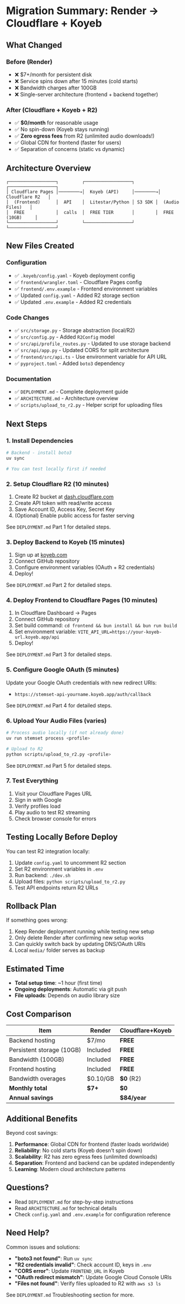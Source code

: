 # Migration Summary: Render → Cloudflare + Koyeb

## What Changed

### Before (Render)
- ❌ $7+/month for persistent disk
- ❌ Service spins down after 15 minutes (cold starts)
- ❌ Bandwidth charges after 100GB
- ❌ Single-server architecture (frontend + backend together)

### After (Cloudflare + Koyeb + R2)
- ✅ **$0/month** for reasonable usage
- ✅ No spin-down (Koyeb stays running)
- ✅ **Zero egress fees** from R2 (unlimited audio downloads!)
- ✅ Global CDN for frontend (faster for users)
- ✅ Separation of concerns (static vs dynamic)

## Architecture Overview

```
┌──────────────────┐         ┌──────────────────┐         ┌──────────────────┐
│ Cloudflare Pages │────────→│  Koyeb (API)     │────────→│  Cloudflare R2   │
│  (Frontend)      │  API    │  Litestar/Python │ S3 SDK │  (Audio Files)   │
│  FREE            │  calls  │  FREE TIER       │        │  FREE (10GB)     │
└──────────────────┘         └──────────────────┘         └──────────────────┘
```

## New Files Created

### Configuration
- ✅ `.koyeb/config.yaml` - Koyeb deployment config
- ✅ `frontend/wrangler.toml` - Cloudflare Pages config
- ✅ `frontend/.env.example` - Frontend environment variables
- ✅ Updated `config.yaml` - Added R2 storage section
- ✅ Updated `.env.example` - Added R2 credentials

### Code Changes
- ✅ `src/storage.py` - Storage abstraction (local/R2)
- ✅ `src/config.py` - Added `R2Config` model
- ✅ `src/api/profile_routes.py` - Updated to use storage backend
- ✅ `src/api/app.py` - Updated CORS for split architecture
- ✅ `frontend/src/api.ts` - Use environment variable for API URL
- ✅ `pyproject.toml` - Added `boto3` dependency

### Documentation
- ✅ `DEPLOYMENT.md` - Complete deployment guide
- ✅ `ARCHITECTURE.md` - Architecture overview
- ✅ `scripts/upload_to_r2.py` - Helper script for uploading files

## Next Steps

### 1. Install Dependencies

```bash
# Backend - install boto3
uv sync

# You can test locally first if needed
```

### 2. Setup Cloudflare R2 (10 minutes)

1. Create R2 bucket at [dash.cloudflare.com](https://dash.cloudflare.com)
2. Create API token with read/write access
3. Save Account ID, Access Key, Secret Key
4. (Optional) Enable public access for faster serving

See `DEPLOYMENT.md` Part 1 for detailed steps.

### 3. Deploy Backend to Koyeb (15 minutes)

1. Sign up at [koyeb.com](https://www.koyeb.com/)
2. Connect GitHub repository
3. Configure environment variables (OAuth + R2 credentials)
4. Deploy!

See `DEPLOYMENT.md` Part 2 for detailed steps.

### 4. Deploy Frontend to Cloudflare Pages (10 minutes)

1. In Cloudflare Dashboard → Pages
2. Connect GitHub repository
3. Set build command: `cd frontend && bun install && bun run build`
4. Set environment variable: `VITE_API_URL=https://your-koyeb-url.koyeb.app/api`
5. Deploy!

See `DEPLOYMENT.md` Part 3 for detailed steps.

### 5. Configure Google OAuth (5 minutes)

Update your Google OAuth credentials with new redirect URIs:
- `https://stemset-api-yourname.koyeb.app/auth/callback`

See `DEPLOYMENT.md` Part 4 for detailed steps.

### 6. Upload Your Audio Files (varies)

```bash
# Process audio locally (if not already done)
uv run stemset process <profile>

# Upload to R2
python scripts/upload_to_r2.py <profile>
```

See `DEPLOYMENT.md` Part 5 for detailed steps.

### 7. Test Everything

1. Visit your Cloudflare Pages URL
2. Sign in with Google
3. Verify profiles load
4. Play audio to test R2 streaming
5. Check browser console for errors

## Testing Locally Before Deploy

You can test R2 integration locally:

1. Update `config.yaml` to uncomment R2 section
2. Set R2 environment variables in `.env`
3. Run backend: `./dev.sh`
4. Upload files: `python scripts/upload_to_r2.py`
5. Test API endpoints return R2 URLs

## Rollback Plan

If something goes wrong:

1. Keep Render deployment running while testing new setup
2. Only delete Render after confirming new setup works
3. Can quickly switch back by updating DNS/OAuth URIs
4. Local `media/` folder serves as backup

## Estimated Time

- **Total setup time**: ~1 hour (first time)
- **Ongoing deployments**: Automatic via git push
- **File uploads**: Depends on audio library size

## Cost Comparison

| Item | Render | Cloudflare+Koyeb |
|------|--------|------------------|
| Backend hosting | $7/mo | **FREE** |
| Persistent storage (10GB) | Included | **FREE** |
| Bandwidth (100GB) | Included | **FREE** |
| Frontend hosting | Included | **FREE** |
| Bandwidth overages | $0.10/GB | **$0** (R2) |
| **Monthly total** | **$7+** | **$0** |
| **Annual savings** | | **$84/year** |

## Additional Benefits

Beyond cost savings:

1. **Performance**: Global CDN for frontend (faster loads worldwide)
2. **Reliability**: No cold starts (Koyeb doesn't spin down)
3. **Scalability**: R2 has zero egress fees (unlimited downloads)
4. **Separation**: Frontend and backend can be updated independently
5. **Learning**: Modern cloud architecture patterns

## Questions?

- Read `DEPLOYMENT.md` for step-by-step instructions
- Read `ARCHITECTURE.md` for technical details
- Check `config.yaml` and `.env.example` for configuration reference

## Need Help?

Common issues and solutions:

- **"boto3 not found"**: Run `uv sync`
- **"R2 credentials invalid"**: Check account ID, keys in `.env`
- **"CORS error"**: Update `FRONTEND_URL` in Koyeb
- **"OAuth redirect mismatch"**: Update Google Cloud Console URIs
- **"Files not found"**: Verify files uploaded to R2 with `aws s3 ls`

See `DEPLOYMENT.md` Troubleshooting section for more.
